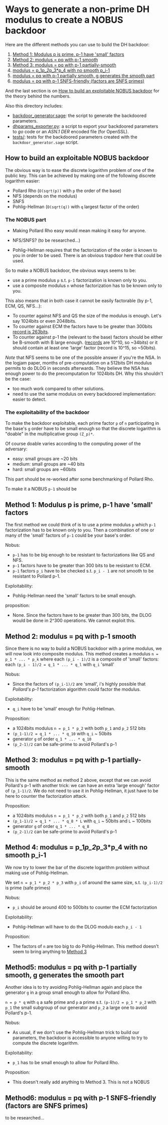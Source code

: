 # Ways to generate a non-prime DH modulus to create a NOBUS backdoor

Here are the different methods you can use to build the DH backdoor:

1. [Method 1: Modulus p is prime, p-1 have 'small' factors](#method-1-modulus-p-is-prime-p-1-have-small-factors)
1. [Method 2: modulus = pq with p-1 smooth](#method-2-modulus-pq-with-p-1-smooth)
1. [Method 3: modulus = pq with p-1 partially-smooth](#method-3-modulus-pq-with-p-1-partially-smooth)
1. [modulus = p_1*p_2*p_3*p_4 with no smooth p_i-1](#)
1. [modulus = pq with p-1 partially smooth, g generates the smooth part](#)
1. [modulus = pq with p-1 SNFS-friendly (factors are SNFS primes)](#)

And the last section is on [How to build an exploitable NOBUS backdoor](how-to-build-an-exploitable-nobus-backdoor) for the theory behind the numbers.

Also this directory includes:

* [backdoor_generator.sage](backdoor_generator.sage): the script to generate the backdoored parameters.
* [dhparams_exporter.py](dhparams_exporter.py): a script to export your backdoored parameters to *go* code or an *ASN.1 DER* encoded file (for OpenSSL).
* [tests/](tests/): tests for the backdoored parameters created with the `backdoor_generator.sage` script.

## How to build an exploitable NOBUS backdoor

The obvious way is to ease the discrete logarithm problem of one of the public key. This can be achieved by making one of the following discrete logarithm easier:

* Pollard Rho (`O(sqrt(p))` with `p` the order of the base)
* NFS (depends on the modulus)
* SNFS
* Pohlig-Hellman (`O(sqrt(q))` with `q` largest factor of the order)

### The NOBUS part

* Making Pollard Rho easy would mean making it easy for anyone.

* NFS/SNFS? (to be researched...)

* Pohlig-Hellman requires that the factorization of the order is known to you in order to be used. There is an obvious trapdoor here that could be used.

So to make a NOBUS backdoor, the obvious ways seems to be:

* use a prime modulus `p` s.t. `p-1` factorization is known only to you.
* use a composite modulus `n` whose factorization has to be known only to you.

This also means that in both case it cannot be easily factorable (by p-1, ECM, QS, NFS...):

* To counter against NFS and QS the size of the modulus is enough. Let's say 1024bits or even 2048bits.
* To counter against ECM the factors have to be greater than 300bits [record is 263bits](http://www.loria.fr/~zimmerma/records/factor.html).
* To counter against p-1 the (relevant to the base) factors should be either be B-smooth with B large enough. ([records](http://www.loria.fr/~zimmerma/records/Pminus1.html) are 10^10, so ~34bits) or it should contain at least one 'large' factor (record is 10^15, so ~50bits).

*Note* that NFS seems to be one of the possible answer if you're the NSA. In the logjam paper, months of pre-computation on a 512bits DH modulus permits to do DLOG in seconds afterwards. They believe the NSA has enough power to do the precomputation for 1024bits DH. Why this shouldn't be the case:

* too much work compared to other solutions.
* need to use the same modulus on every backdoored implementation: easier to detect.

### The exploitability of the backdoor

To make the backdoor exploitable, each prime factor `p` of `n` participating in the base's `g` order have to be small enough so that the discrete logarithm is "doable" in the multiplicative group `(Z_p)*`.

Of course doable varies according to the computing power of the adversary:

* easy: small groups are ~20 bits
* medium: small groups are ~40 bits
* hard: small groups are ~60bits

This part should be re-worked after some benchmarking of Pollard Rho.

To make it a NOBUS `p-1` should be

## Method 1: Modulus p is prime, p-1 have 'small' factors

The first method we could think of is to use a prime modulus `p` which `p-1` factorization has to be known only to you. Then a combination of one or many of the 'small' factors of `p-1` could be your base's order. 

Nobus:

* `p-1` has to be big enough to be resistant to factorizations like QS and NFS.
* `p-1` factors have to be greater than 300 bits to be resistant to ECM.
* `p-1` factors `p_i` have to be checked s.t. `p_i - 1` are not smooth to be resistant to Pollard p-1.

Exploitability:

* Pohlig-Hellman need the 'small' factors to be small enough.

proposition:

* None. Since the factors have to be greater than 300 bits, the DLOG would be done in 2^300 operations. We cannot exploit this.


## Method 2: modulus = pq with p-1 smooth

Since there is no way to build a NOBUS backdoor with a prime modulus, we will now look into composite modulus. This method creates a modulus `n = p_1 * ... * p_k` where each `(p_i - 1)/2` is a composite of 'small' factors: each `(p_i - 1)/2 = q_1 * ... * q_l` with `q_i` 'small'

Nobus:

* Since the factors of `(p_i-1)/2` are 'small', i's highly possible that *Pollard's p-1* factorization algorithm could factor the modulus.

Exploitability:

* `q_i` have to be 'small' enough for Pohlig-Hellman.

Proposition:

* a 1024bits modulus `n = p_1 * p_2` with both `p_1` and `p_2` 512 bits
* `(p_1-1)/2 = q_1 * ... * q_10` with `q_i` ~ 50bits
* generator `g` of order `q_1 * ... * q_10`
* `(p_2-1)/2` can be safe-prime to avoid Pollard's p-1


## Method 3: modulus = pq with p-1 partially-smooth

This is the same method as method 2 above, except that we can avoid Pollard's p-1 with another trick: we can have an extra 'large enough' factor of `(p_1-1)/2`. We do not need to use it in Pohlig-Hellman, it just have to be here to counter the factorization attack.

Proposition:

* a 1024bits modulus `n = p_1 * p_2` with both `p_1` and `p_2` 512 bits
* `(p_1-1)/2 = q_1 * ... * q_8 * L` with `q_i` ~ 50bits and `L` ~ 100bits
* generator `g` of order `q_1 * ... * q_8`
* `(p_2-1)/2` can be safe-prime to avoid Pollard's p-1


## Method 4: modulus = p_1*p_2*p_3*p_4 with no smooth p_i-1

We now try to lower the bar of the discrete logarithm problem without making use of Pohlig-Hellman.

We set `n = p_1 * p_2 * p_3` with `p_i` of around the same size, s.t. `(p_i-1)/2` is prime (safe primes)

Nobus:

* `p_i` should be around 400 to 500bits to counter the ECM factorization

Exploitability:

* Pohlig-Hellman will have to do the DLOG modulo each `p_i - 1`

Proposition:

* The factors of `n` are too big to do Pohlig-Hellman. This method doesn't seem to bring anything to [Method 3](#method-3-)

## Method5: modulus = pq with p-1 partially smooth, g generates the smooth part

Another idea is to try avoiding Pohlig-Hellman again and place the generator `g` in a group small enough to allow for Pollard Rho.

`n = p * q` with `q` a safe prime and `p` a prime s.t. `(p-1)/2 = p_1 * p_2` with `p_1` the small subgroup of our generator and `p_2` a large one to avoid Pollard's p-1.

Nobus:

* As usual, if we don't use the Pohlig-Hellman trick to build our parameters, the backdoor is accessible to anyone willing to try to compute the discrete logarithm.

Exploitability:

* `p_1` has to be small enough to allow for Pollard Rho.

Proposition:

* This doesn't really add anything to Method 3. This is not a NOBUS

## Method6: modulus = pq with p-1 SNFS-friendly (factors are SNFS primes)

to be researched...
